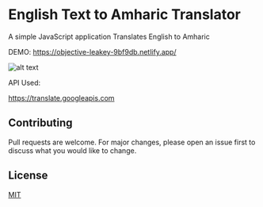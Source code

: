 # English Text to Amharic Translator

A simple JavaScript application Translates English to Amharic

DEMO: https://objective-leakey-9bf9db.netlify.app/

![alt text](https://amharic-english-chat.herokuapp.com/screenshot.PNG)

API Used:

https://translate.googleapis.com

## Contributing

Pull requests are welcome. For major changes, please open an issue first to discuss what you would like to change.

## License

[MIT](https://choosealicense.com/licenses/mit/)
